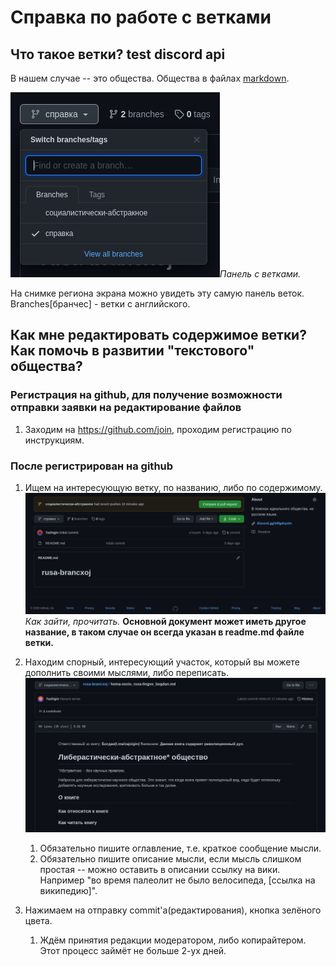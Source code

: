 # Справка по работе с ветками

## Что такое ветки? test discord api

В нашем случае -- это общества. Общества в файлах [markdown](https://ru.wikipedia.org/wiki/Markdown).

 ![image-20201223210508458](./ресурсы/скриншот-ветки.png)*Панель с ветками.*

На снимке региона экрана можно увидеть эту самую панель веток. Branches[бранчес] - ветки с английского.

## Как мне редактировать содержимое ветки? Как помочь в развитии "текстового" общества?

### Регистрация на github, для получение возможности отправки заявки на редактирование файлов

1. Заходим на https://github.com/join, проходим регистрацию по инструкциям.

### После регистрирован на github

1. Ищем на интересующую ветку, по названию, либо по содержимому.
   ![Peek 2020-12-23 21-19](./ресурсы/гифка-поиск-ветки.gif) *Как зайти, прочитать.* **Основной документ может иметь другое название, в таком случае он всегда указан в readme.md файле ветки.**

2. Находим спорный, интересующий участок, который вы можете дополнить своими мыслями, либо переписать.
   ![Peek 2020-12-23 21-27](./ресурсы/гифка-редактирование-ветки.gif)
   1. Обязательно пишите оглавление, т.е. краткое сообщение мысли.
   2. Обязательно пишите описание мысли, если мысль слишком простая -- можно оставить в описании ссылку на вики. Например "во время палеолит не было велосипеда, [ссылка на википедию]".
3. Нажимаем на отправку commit'а(редактирования), кнопка зелёного цвета.
   1. Ждём принятия редакции модератором, либо копирайтером. Этот процесс займёт не больше 2-ух дней. 

